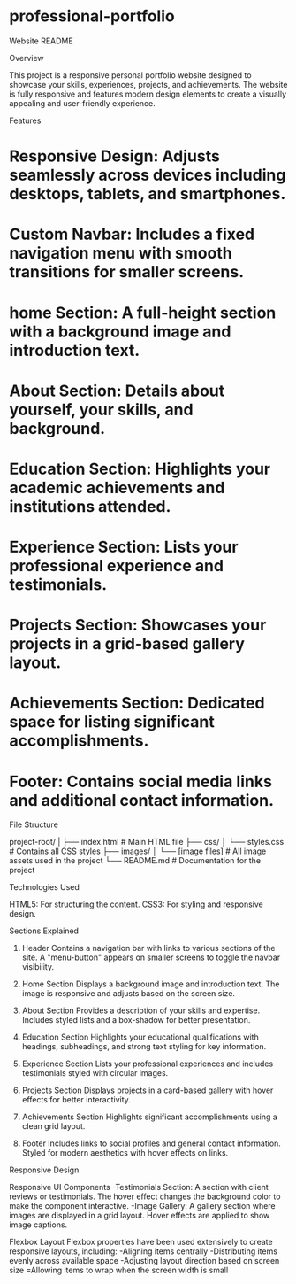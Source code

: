 # professional-portfolio
Website README

Overview

This project is a responsive personal portfolio website designed to showcase your skills, experiences, projects, and achievements. The website is fully responsive and features modern design elements to create a visually appealing and user-friendly experience.

Features
# Responsive Design: Adjusts seamlessly across devices including desktops, tablets, and smartphones.
# Custom Navbar: Includes a fixed navigation menu with smooth transitions for smaller screens.
# home Section: A full-height section with a background image and introduction text.
# About Section: Details about yourself, your skills, and background.
# Education Section: Highlights your academic achievements and institutions attended.
# Experience Section: Lists your professional experience and testimonials.
# Projects Section: Showcases your projects in a grid-based gallery layout.
# Achievements Section: Dedicated space for listing significant accomplishments.
# Footer: Contains social media links and additional contact information.


File Structure

project-root/
|
├── index.html         # Main HTML file
├── css/
│   └── styles.css     # Contains all CSS styles
├── images/
│   └── [image files]  # All image assets used in the project
└── README.md          # Documentation for the project

Technologies Used

HTML5: For structuring the content.
CSS3: For styling and responsive design.

Sections Explained
1. Header
Contains a navigation bar with links to various sections of the site.
A "menu-button" appears on smaller screens to toggle the navbar visibility.

2. Home Section
Displays a background image and introduction text.
The image is responsive and adjusts based on the screen size.

3. About Section
Provides a description of your skills and expertise.
Includes styled lists and a box-shadow for better presentation.

4. Education Section
Highlights your educational qualifications with headings, subheadings, and strong text styling for key information.

5. Experience Section
Lists your professional experiences and includes testimonials styled with circular images.

6. Projects Section
Displays projects in a card-based gallery with hover effects for better interactivity.

7. Achievements Section
Highlights significant accomplishments using a clean grid layout.

8. Footer
Includes links to social profiles and general contact information.
Styled for modern aesthetics with hover effects on links.

Responsive Design

Responsive UI Components
-Testimonials Section: A section with client reviews or testimonials. The hover effect changes the background color to make the component interactive.
-Image Gallery: A gallery section where images are displayed in a grid layout. Hover effects are applied to show image captions.

Flexbox Layout
Flexbox properties have been used extensively to create responsive layouts, including:
-Aligning items centrally
-Distributing items evenly across available space
-Adjusting layout direction based on screen size
=Allowing items to wrap when the screen width is small